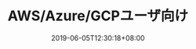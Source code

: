 ---
title: "AWS/Azure/GCPユーザ向け"
description: "AWS/Azure/GCPに詳しいユーザがAlibaba Cloudを利用する上で有益な情報を紹介します"
date: 2019-06-05T12:30:18+08:00
weight: 30
draft: false
---